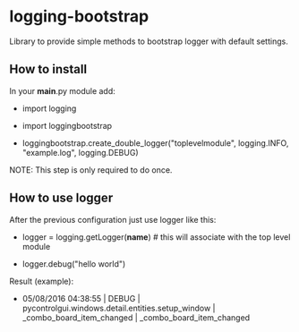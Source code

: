 # logging-bootstrap

Library to provide simple methods to bootstrap logger with default settings.

## How to install

In your __main__.py module add:

* import logging

*  import loggingbootstrap

* loggingbootstrap.create_double_logger("toplevelmodule", logging.INFO, "example.log",
                                      logging.DEBUG)

NOTE: This step is only required to do once.

## How to use logger

After the previous configuration just use logger like this:

* logger = logging.getLogger(__name__) # this will associate with the top level module

* logger.debug("hello world")

Result (example):

* 05/08/2016 04:38:55 | DEBUG | pycontrolgui.windows.detail.entities.setup_window | _combo_board_item_changed | _combo_board_item_changed